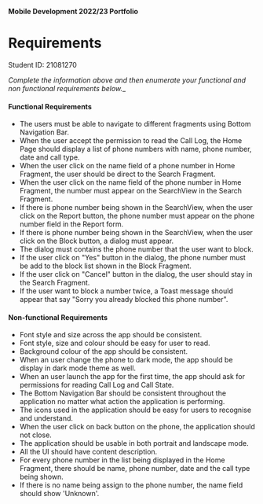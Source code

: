 **Mobile Development 2022/23 Portfolio**
# Requirements

Student ID: 21081270

_Complete the information above and then enumerate your functional and non functional requirements below.__


#### Functional Requirements
- The users must be able to navigate to different fragments using Bottom Navigation Bar.
- When the user accept the permission to read the Call Log, the Home Page should display a list of phone numbers with name, phone number, date and call type.
- When the user click on the name field of a phone number in Home Fragment, the user should be direct to the Search Fragment.
- When the user click on the name field of the phone number in Home Fragment, the number must appear on the SearchView in the Search Fragment.
- If there is phone number being shown in the SearchView, when the user click on the Report button, the phone number must appear on the phone number field in the Report form.
- If there is phone number being shown in the SearchView, when the user click on the Block button, a dialog must appear.
- The dialog must contains the phone number that the user want to block.
- If the user click on "Yes" button in the dialog, the phone number must be add to the block list shown in the Block Fragment.
- If the user click on "Cancel" button in the dialog, the user should stay in the Search Fragment.
- If the user want to block a number twice, a Toast message should appear that say "Sorry you already blocked this phone number".



#### Non-functional Requirements
- Font style and size across the app should be consistent.
- Font style, size and colour should be easy for user to read.
- Background colour of the app should be consistent.
- When an user change the phone to dark mode, the app should be display in dark mode theme as well.
- When an user launch the app for the first time, the app should ask for permissions for reading Call Log and Call State.
- The Bottom Navigation Bar should be consistent throughout the application no matter what action the application is performing.
- The icons used in the application should be easy for users to recognise and understand.
- When the user click on back button on the phone, the application should not close.
- The application should be usable in both portrait and landscape mode.
- All the UI should have content description.
- For every phone number in the list being displayed in the Home Fragment, there should be name, phone number, date and the call type being shown.
- If there is no name being assign to the phone number, the name field should show 'Unknown'.

